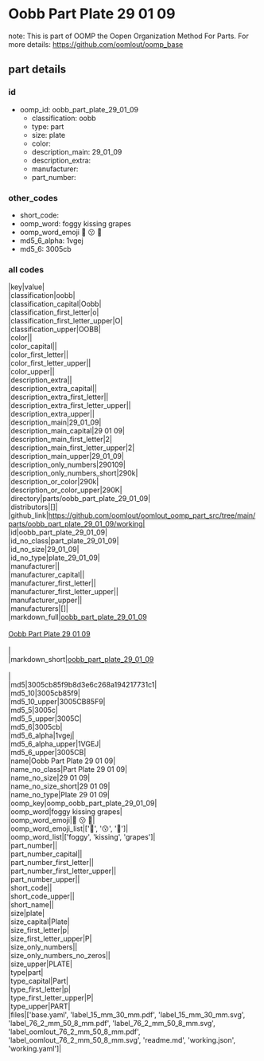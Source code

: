 # Oobb Part Plate 29 01 09  

note: This is part of OOMP the Oopen Organization Method For Parts. For more details: https://github.com/oomlout/oomp_base

##  part details





### id
* oomp_id: oobb_part_plate_29_01_09
  * classification: oobb
  * type: part
  * size: plate
  * color: 
  * description_main: 29_01_09
  * description_extra: 
  * manufacturer: 
  * part_number: 

### other_codes
* short_code: 
* oomp_word: foggy kissing grapes
* oomp_word_emoji :foggy: :kissing: :grapes:
* md5_6_alpha: 1vgej
* md5_6: 3005cb

### all codes 
|key|value|  
|classification|oobb|  
|classification_capital|Oobb|  
|classification_first_letter|o|  
|classification_first_letter_upper|O|  
|classification_upper|OOBB|  
|color||  
|color_capital||  
|color_first_letter||  
|color_first_letter_upper||  
|color_upper||  
|description_extra||  
|description_extra_capital||  
|description_extra_first_letter||  
|description_extra_first_letter_upper||  
|description_extra_upper||  
|description_main|29_01_09|  
|description_main_capital|29 01 09|  
|description_main_first_letter|2|  
|description_main_first_letter_upper|2|  
|description_main_upper|29_01_09|  
|description_only_numbers|290109|  
|description_only_numbers_short|290k|  
|description_or_color|290k|  
|description_or_color_upper|290K|  
|directory|parts/oobb_part_plate_29_01_09|  
|distributors|[]|  
|github_link|https://github.com/oomlout/oomlout_oomp_part_src/tree/main/parts/oobb_part_plate_29_01_09/working|  
|id|oobb_part_plate_29_01_09|  
|id_no_class|part_plate_29_01_09|  
|id_no_size|29_01_09|  
|id_no_type|plate_29_01_09|  
|manufacturer||  
|manufacturer_capital||  
|manufacturer_first_letter||  
|manufacturer_first_letter_upper||  
|manufacturer_upper||  
|manufacturers|[]|  
|markdown_full|[oobb_part_plate_29_01_09](https://github.com/oomlout/oomlout_oomp_part_src/tree/main/parts/oobb_part_plate_29_01_09/working)<br>[](https://github.com/oomlout/oomlout_oomp_part_src/tree/main/parts/oobb_part_plate_29_01_09/working)<br>[Oobb Part Plate 29 01 09](https://github.com/oomlout/oomlout_oomp_part_src/tree/main/parts/oobb_part_plate_29_01_09/working)<br><br>|  
|markdown_short|[oobb_part_plate_29_01_09](https://github.com/oomlout/oomlout_oomp_part_src/tree/main/parts/oobb_part_plate_29_01_09/working)<br><br>|  
|md5|3005cb85f9b8d3e6c268a194217731c1|  
|md5_10|3005cb85f9|  
|md5_10_upper|3005CB85F9|  
|md5_5|3005c|  
|md5_5_upper|3005C|  
|md5_6|3005cb|  
|md5_6_alpha|1vgej|  
|md5_6_alpha_upper|1VGEJ|  
|md5_6_upper|3005CB|  
|name|Oobb Part Plate 29 01 09|  
|name_no_class|Part Plate 29 01 09|  
|name_no_size|29 01 09|  
|name_no_size_short|29 01 09|  
|name_no_type|Plate 29 01 09|  
|oomp_key|oomp_oobb_part_plate_29_01_09|  
|oomp_word|foggy kissing grapes|  
|oomp_word_emoji|:foggy: :kissing: :grapes:|  
|oomp_word_emoji_list|[':foggy:', ':kissing:', ':grapes:']|  
|oomp_word_list|['foggy', 'kissing', 'grapes']|  
|part_number||  
|part_number_capital||  
|part_number_first_letter||  
|part_number_first_letter_upper||  
|part_number_upper||  
|short_code||  
|short_code_upper||  
|short_name||  
|size|plate|  
|size_capital|Plate|  
|size_first_letter|p|  
|size_first_letter_upper|P|  
|size_only_numbers||  
|size_only_numbers_no_zeros||  
|size_upper|PLATE|  
|type|part|  
|type_capital|Part|  
|type_first_letter|p|  
|type_first_letter_upper|P|  
|type_upper|PART|  
|files|['base.yaml', 'label_15_mm_30_mm.pdf', 'label_15_mm_30_mm.svg', 'label_76_2_mm_50_8_mm.pdf', 'label_76_2_mm_50_8_mm.svg', 'label_oomlout_76_2_mm_50_8_mm.pdf', 'label_oomlout_76_2_mm_50_8_mm.svg', 'readme.md', 'working.json', 'working.yaml']|  

